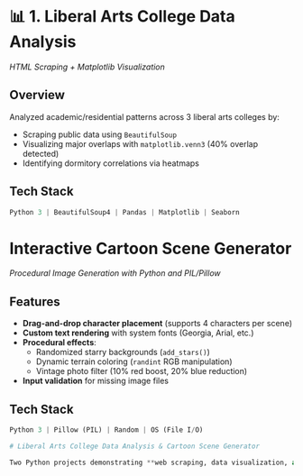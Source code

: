# 📊 1. Liberal Arts College Data Analysis  
*HTML Scraping + Matplotlib Visualization*  

## Overview  
Analyzed academic/residential patterns across 3 liberal arts colleges by:  
- Scraping public data using `BeautifulSoup`  
- Visualizing major overlaps with `matplotlib.venn3` (40% overlap detected)  
- Identifying dormitory correlations via heatmaps  

## Tech Stack  
```python
Python 3 | BeautifulSoup4 | Pandas | Matplotlib | Seaborn
```


# Interactive Cartoon Scene Generator  
*Procedural Image Generation with Python and PIL/Pillow*  


## Features  
- **Drag-and-drop character placement** (supports 4 characters per scene)  
- **Custom text rendering** with system fonts (Georgia, Arial, etc.)  
- **Procedural effects**:  
  - Randomized starry backgrounds (`add_stars()`)  
  - Dynamic terrain coloring (`randint` RGB manipulation)  
  - Vintage photo filter (10% red boost, 20% blue reduction)  
- **Input validation** for missing image files  

## Tech Stack  
```python
Python 3 | Pillow (PIL) | Random | OS (File I/O)

# Liberal Arts College Data Analysis & Cartoon Scene Generator

Two Python projects demonstrating **web scraping, data visualization, and procedural image generation**.

